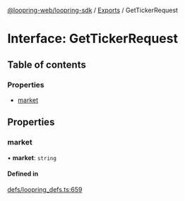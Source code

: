 [@loopring-web/loopring-sdk](../README.md) / [Exports](../modules.md) / GetTickerRequest

# Interface: GetTickerRequest

## Table of contents

### Properties

- [market](GetTickerRequest.md#market)

## Properties

### market

• **market**: `string`

#### Defined in

[defs/loopring_defs.ts:659](https://github.com/Loopring/loopring_sdk/blob/5861d10/src/defs/loopring_defs.ts#L659)
